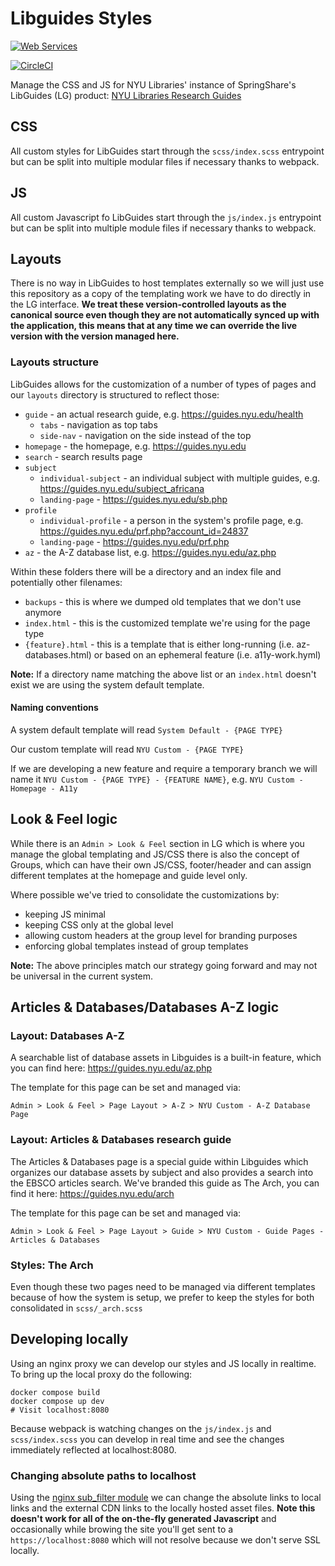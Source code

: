 # Libguides Styles

[![Web Services](https://img.shields.io/badge/Owner-LITS%20Web%20Services-Black.svg)](https://shields.io/) 

[![CircleCI](https://circleci.com/gh/NYULibraries/libguides-styles.svg?style=svg)](https://circleci.com/gh/NYULibraries/libguides-styles)

Manage the CSS and JS for NYU Libraries' instance of SpringShare's LibGuides (LG) product:
[NYU Libraries Research Guides](https://guides.nyu.edu/)

## CSS

All custom styles for LibGuides start through the `scss/index.scss` entrypoint but can be split into multiple modular files if necessary thanks to webpack.

## JS

All custom Javascript fo LibGuides start through the `js/index.js` entrypoint but can be split into multiple module files if necessary thanks to webpack.

## Layouts

There is no way in LibGuides to host templates externally so we will just use this repository as a copy of the templating work we have to do directly in the LG interface. **We treat these version-controlled layouts as the canonical source even though they are not automatically synced up with the application, this means that at any time we can override the live version with the version managed here.**

### Layouts structure

LibGuides allows for the customization of a number of types of pages and our `layouts` directory is structured to reflect those:

- `guide` - an actual research guide, e.g. https://guides.nyu.edu/health
  - `tabs` - navigation as top tabs
  - `side-nav` - navigation on the side instead of the top
- `homepage` - the homepage, e.g. https://guides.nyu.edu
- `search` - search results page
- `subject`
  - `individual-subject` - an individual subject with multiple guides, e.g. https://guides.nyu.edu/subject_africana
  - `landing-page` -  https://guides.nyu.edu/sb.php
- `profile`
  - `individual-profile` - a person in the system's profile page, e.g. https://guides.nyu.edu/prf.php?account_id=24837
  - `landing-page` - https://guides.nyu.edu/prf.php
- `az` - the A-Z database list, e.g. https://guides.nyu.edu/az.php

Within these folders there will be a directory and an index file and potentially other filenames:

- `backups` - this is where we dumped old templates that we don't use anymore
- `index.html` - this is the customized template we're using for the page type
- `{feature}.html` - this is a template that is either long-running (i.e. az-databases.html) or based on an ephemeral feature (i.e. a11y-work.hyml)

**Note:** If a directory name matching the above list or an `index.html` doesn't exist we are using the system default template.

#### Naming conventions

A system default template will read `System Default - {PAGE TYPE}`

Our custom template will read `NYU Custom - {PAGE TYPE}`

If we are developing a new feature and require a temporary branch we will name it `NYU Custom - {PAGE TYPE} - {FEATURE NAME}`, e.g. `NYU Custom - Homepage - A11y`

## Look & Feel logic

While there is an `Admin > Look & Feel` section in LG which is where you manage the global templating and JS/CSS there is also the concept of Groups, which can have their own JS/CSS, footer/header and can assign different templates at the homepage and guide level only.

Where possible we've tried to consolidate the customizations by:

- keeping JS minimal
- keeping CSS only at the global level
- allowing custom headers at the group level for branding purposes
- enforcing global templates instead of group templates

**Note:** The above principles match our strategy going forward and may not be universal in the current system.

## Articles & Databases/Databases A-Z logic

### Layout: Databases A-Z

A searchable list of database assets in Libguides is a built-in feature, which you can find here: https://guides.nyu.edu/az.php

The template for this page can be set and managed via:

```
Admin > Look & Feel > Page Layout > A-Z > NYU Custom - A-Z Database Page
```

### Layout: Articles & Databases research guide

The Articles & Databases page is a special guide within Libguides which organizes our database assets by subject and also provides a search into the EBSCO articles search. We've branded this guide as The Arch, you can find it here: https://guides.nyu.edu/arch

The template for this page can be set and managed via:

```
Admin > Look & Feel > Page Layout > Guide > NYU Custom - Guide Pages - Articles & Databases
```

### Styles: The Arch

Even though these two pages need to be managed via different templates because of how the system is setup, we prefer to keep the styles for both consolidated in `scss/_arch.scss`

## Developing locally

Using an nginx proxy we can develop our styles and JS locally in realtime. To bring up the local proxy do the following:

```
docker compose build
docker compose up dev
# Visit localhost:8080
```

Because webpack is watching changes on the `js/index.js` and `scss/index.scss` you can develop in real time and see the changes immediately reflected at localhost:8080.

### Changing absolute paths to localhost

Using the [nginx sub_filter module](http://nginx.org/en/docs/http/ngx_http_sub_module.html) we can change the absolute links to local links and the external CDN links to the locally hosted asset files. **Note this doesn't work for all of the on-the-fly generated Javascript** and occasionally while browing the site you'll get sent to a `https://localhost:8080` which will not resolve because we don't serve SSL locally.
